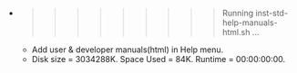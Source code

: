 * >>>>>>>>> Running inst-std-help-manuals-html.sh ...
  * Add user & developer manuals(html) in Help menu.
  * Disk size = 3034288K. Space Used = 84K. Runtime = 00:00:00:00.
